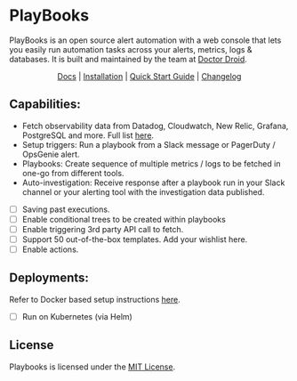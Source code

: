 # PlayBooks
PlayBooks is an open source alert automation with a web console that lets you easily run automation tasks across your alerts, metrics, logs & databases. It is built and maintained by the team at [Doctor Droid](https://drdroid.io).
<center>

[Docs](https://docs.drdroid.io) | [Installation](https://docs.drdroid.io/docs/installation) | [Quick Start Guide](https://docs.drdroid.io/docs/quick-start-guide) | [Changelog](https://docs.drdroid.io/changelog)

</center>

## Capabilities:
- Fetch observability data from Datadog, Cloudwatch, New Relic, Grafana, PostgreSQL and more. Full list [here](https://docs.drdroid.io/docs/integrations).
- Setup triggers: Run a playbook from a Slack message or PagerDuty / OpsGenie alert.
- Playbooks: Create sequence of multiple metrics / logs to be fetched in one-go from different tools.
- Auto-investigation: Receive response after a playbook run in your Slack channel or your alerting tool with the investigation data published.
- [ ] Saving past executions.
- [ ] Enable conditional trees to be created within playbooks
- [ ] Enable triggering 3rd party API call to fetch.
- [ ] Support 50 out-of-the-box templates. Add your wishlist here.
- [ ] Enable actions.

## Deployments:
Refer to Docker based setup instructions [here](/setup/Docker.md).
- [ ] Run on Kubernetes (via Helm)

## License
Playbooks is licensed under the [MIT License](https://github.com/DrDroidLab/PlayBooks/blob/main/LICENSE).